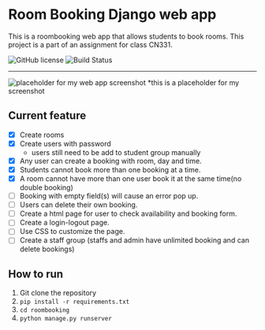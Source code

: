 # Room Booking Django web app
This is a roombooking web app that allows students to book rooms. This project is a part of an assignment for class CN331.

![GitHub license](https://img.shields.io/badge/license-MIT-blue.svg)
![Build Status](https://img.shields.io/badge/%_progress-25-brightgreen)

---

![placeholder for my web app screenshot](https://image.petmd.com/files/styles/863x625/public/CANS_dogsmiling_379727605.jpg)
*this is a placeholder for my screenshot


## Current feature
- [x] Create rooms
- [x] Create users with password
	- users still need to be add to student group manually
- [x] Any user can create a booking with room, day and time.
- [x] Students cannot book more than one booking at a time.
- [x] A room cannot have more than one user book it at the same time(no double booking)
- [ ] Booking with empty field(s) will cause an error pop up.
- [ ] Users can delete their own booking.
- [ ] Create a html page for user to check availability and booking form.
- [ ] Create a login-logout page.
- [ ] Use CSS to customize the page.
- [ ] Create a staff group (staffs and admin have unlimited booking and can delete bookings)

## How to run
1. Git clone the repository
2. `pip install -r requirements.txt`
3. `cd roombooking`
4. `python manage.py runserver`
